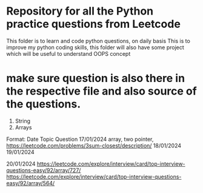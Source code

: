 # Repository for all the Python practice questions from Leetcode
This folder is to learn and code python questions, on daily basis
This is to improve my python coding skills, this folder will also have some project which will be useful to understand OOPS concept 

# make sure question is also there in the respective file and also source of the questions. 
1) String
2) Arrays

Format: 
Date             Topic                   Question 
17/01/2024      array, two pointer,     https://leetcode.com/problems/3sum-closest/description/
18/01/2024
19/01/2024

20/01/2024                              https://leetcode.com/explore/interview/card/top-interview-questions-easy/92/array/727/
                                        https://leetcode.com/explore/interview/card/top-interview-questions-easy/92/array/564/
                                        
